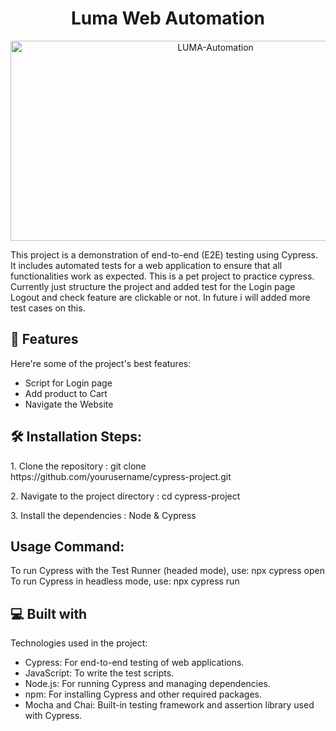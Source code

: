 
<h1 align="center" id="title">Luma Web Automation</h1>

<p align="center"><img src="https://socialify.git.ci/TanvirNiloy/LUMA-Automation/image?language=1&owner=1&name=1&stargazers=1&theme=Light" alt="LUMA-Automation" width="640" height="320" /></p>

<p id="description">This project is a demonstration of end-to-end (E2E) testing using Cypress. It includes automated tests for a web application to ensure that all functionalities work as expected. This is a pet project to practice cypress. Currently just structure the project and added test for the Login page Logout and check feature are clickable or not. In future i will added more test cases on this.</p>

  
  
<h2>🧐 Features</h2>

Here're some of the project's best features:

*   Script for Login page
*   Add product to Cart
*   Navigate the Website

<h2>🛠️ Installation Steps:</h2>

<p>1. Clone the repository : git clone https://github.com/yourusername/cypress-project.git</p>

<p>2. Navigate to the project directory : cd cypress-project</p>

<p>3. Install the dependencies : Node &amp; Cypress</p>

<h2>Usage Command:</h2>

To run Cypress with the Test Runner (headed mode), use: npx cypress open
To run Cypress in headless mode, use: npx cypress run


  
  
<h2>💻 Built with</h2>

Technologies used in the project:

*   Cypress: For end-to-end testing of web applications.
*   JavaScript: To write the test scripts.
*   Node.js: For running Cypress and managing dependencies.
*   npm: For installing Cypress and other required packages.
*   Mocha and Chai: Built-in testing framework and assertion library used with Cypress.
